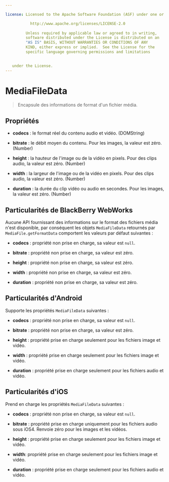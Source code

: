 ```yaml
---

license: Licensed to the Apache Software Foundation (ASF) under one or more contributor license agreements. See the NOTICE file distributed with this work for additional information regarding copyright ownership. The ASF licenses this file to you under the Apache License, Version 2.0 (the "License"); you may not use this file except in compliance with the License. You may obtain a copy of the License at

           http://www.apache.org/licenses/LICENSE-2.0
    
         Unless required by applicable law or agreed to in writing,
         software distributed under the License is distributed on an
         "AS IS" BASIS, WITHOUT WARRANTIES OR CONDITIONS OF ANY
         KIND, either express or implied.  See the License for the
         specific language governing permissions and limitations
    

   under the License.
---
```


# MediaFileData

> Encapsule des informations de format d'un fichier média.

## Propriétés

*   **codecs** : le format réel du contenu audio et vidéo. (DOMString)

*   **bitrate** : le débit moyen du contenu. Pour les images, la valeur est zéro. (Number)

*   **height** : la hauteur de l'image ou de la vidéo en pixels. Pour des clips audio, la valeur est zéro. (Number)

*   **width** : la largeur de l'image ou de la vidéo en pixels. Pour des clips audio, la valeur est zéro. (Number)

*   **duration** : la durée du clip vidéo ou audio en secondes. Pour les images, la valeur est zéro. (Number)

## Particularités de BlackBerry WebWorks

Aucune API fournissant des informations sur le format des fichiers média n'est disponible, par conséquent les objets `MediaFileData` retournés par `MediaFile.getFormatData` comportent les valeurs par défaut suivantes :

*   **codecs** : propriété non prise en charge, sa valeur est `null`.

*   **bitrate** : propriété non prise en charge, sa valeur est zéro.

*   **height** : propriété non prise en charge, sa valeur est zéro.

*   **width** : propriété non prise en charge, sa valeur est zéro.

*   **duration** : propriété non prise en charge, sa valeur est zéro.

## Particularités d'Android

Supporte les propriétés `MediaFileData` suivantes :

*   **codecs** : propriété non prise en charge, sa valeur est `null`.

*   **bitrate** : propriété non prise en charge, sa valeur est zéro.

*   **height** : propriété prise en charge seulement pour les fichiers image et vidéo.

*   **width** : propriété prise en charge seulement pour les fichiers image et vidéo.

*   **duration** : propriété prise en charge seulement pour les fichiers audio et vidéo.

## Particularités d'iOS

Prend en charge les propriétés `MediaFileData` suivantes :

*   **codecs** : propriété non prise en charge, sa valeur est `null`.

*   **bitrate** : propriété prise en charge uniquement pour les fichiers audio sous iOS4. Renvoie zéro pour les images et les vidéos.

*   **height** : propriété prise en charge seulement pour les fichiers image et vidéo.

*   **width**: propriété prise en charge seulement pour les fichiers image et vidéo.

*   **duration** : propriété prise en charge seulement pour les fichiers audio et vidéo.